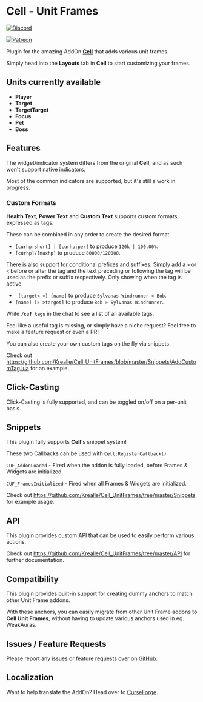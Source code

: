 # Cell - Unit Frames

[![Discord](https://img.shields.io/discord/1062050991664529498?label=Discord&color=5865F2)](https://discord.gg/C5STjYRsCD)

[![Patreon](https://img.shields.io/badge/Patreon-F96854?style=for-the-badge&logo=patreon&logoColor=white)](https://www.patreon.com/vollmerino)

Plugin for the amazing AddOn **[Cell](https://www.curseforge.com/wow/addons/cell)** that adds various unit frames.

Simply head into the **Layouts** tab in **Cell** to start customizing your frames.

## Units currently available

- **Player**
- **Target**
- **TargetTarget**
- **Focus**
- **Pet**
- **Boss**

## Features

The widget/indicator system differs from the original **Cell**, and as such won't support native indicators.

Most of the common indicators are supported, but it's still a work in progress.

### Custom Formats

**Health Text**, **Power Text** and **Custom Text** supports custom formats, expressed as tags.

These can be combined in any order to create the desired format.

- `[curhp:short] | [curhp:per]` to produce `120k | 100.00%`.
- `[curhp]/[maxhp]` to produce `80000/120000`.

There is also support for conditional prefixes and suffixes. Simply add a `>` or `<` before or after the tag and the text preceding or following the tag will be used as the prefix or suffix respectively. Only showing when the tag is active.

- ` [target< «] [name]` to produce `Sylvanas Windrunner « Bob`.
- `[name] [» >target]` to produce `Bob » Sylvanas Windrunner`.

Write **`/cuf tags`** in the chat to see a list of all available tags.

Feel like a useful tag is missing, or simply have a niche request? Feel free to make a feature request or even a PR!

You can also create your own custom tags on the fly via snippets.

Check out https://github.com/Krealle/Cell_UnitFrames/blob/master/Snippets/AddCustomTag.lua for an example.

## Click-Casting

Click-Casting is fully supported, and can be toggled on/off on a per-unit basis.

## Snippets

This plugin fully supports **Cell**'s snippet system!

These two Callbacks can be used with `Cell:RegisterCallback()`

`CUF_AddonLoaded` - Fired when the addon is fully loaded, before Frames & Widgets are initialized.

`CUF_FramesInitialized` - Fired when all Frames & Widgets are initialized.

Check out https://github.com/Krealle/Cell_UnitFrames/tree/master/Snippets for example usage.

## API

This plugin provides custom API that can be used to easily perform various actions.

Check out https://github.com/Krealle/Cell_UnitFrames/tree/master/API for further documentation.

## Compatibility

This plugin provides built-in support for creating dummy anchors to match other Unit Frame addons.

With these anchors, you can easily migrate from other Unit Frame addons to **Cell Unit Frames**, without having to update various anchors used in eg. WeakAuras.

## Issues / Feature Requests

Please report any issues or feature requests over on [GitHub](https://github.com/Krealle/Cell_UnitFrames/issues).

## Localization

Want to help translate the AddOn? Head over to [CurseForge](https://legacy.curseforge.com/wow/addons/cell-unit-frames/localization).
